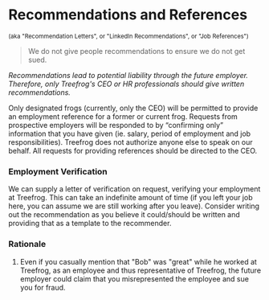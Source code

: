 # Recommendations and References
<small>(aka "Recommendation Letters", or "LinkedIn Recommendations", or "Job References")</small>

> We do not give people recommendations to ensure we do not get sued.

*Recommendations lead to potential liability through the future employer. Therefore, only Treefrog's CEO or HR professionals should give written recommendations.*

Only designated frogs (currently, only the CEO) will be permitted to provide an employment reference for a former or current frog. Requests from prospective employers will be responded to by “confirming only” information that you have given (ie. salary, period of employment and job responsibilities). Treefrog does not authorize anyone else to speak on our behalf. All requests for providing references should be directed to the CEO.

### Employment Verification

We can supply a letter of verification on request, verifying your employment at Treefrog. This can take an indefinite amount of time (if you left your job here, you can assume we are still working after you leave). Consider writing out the recommendation as you believe it could/should be written and providing that as a template to the recommender.

### Rationale

1. Even if you casually mention that "Bob" was "great" while he worked at Treefrog, as an employee and thus representative of Treefrog, the future employer could claim that you misrepresented the employee and sue you for fraud.
